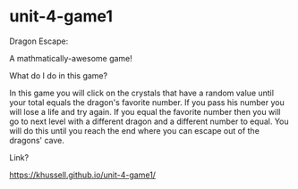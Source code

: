 # unit-4-game1
Dragon Escape:

A mathmatically-awesome game!

What do I do in this game?

In this game you will click on the crystals that have a random value until your total equals the dragon's favorite number. If you pass his number you will lose a life and try again. If you equal the favorite number then you will go to next level with a different dragon and a different number to equal. You will do this until you reach the end where you can escape out of the dragons' cave.

Link?

https://khussell.github.io/unit-4-game1/

